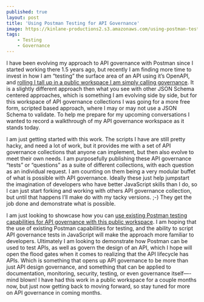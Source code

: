 ```yaml
---
published: true
layout: post
title: 'Using Postman Testing for API Governance'
image: https://kinlane-productions2.s3.amazonaws.com/using-postman-testing-for-api-governance.png
tags:
    - Testing
    - Governance
---
```

I have been evolving my approach to API governance with Postman since I started working there 1.5 years ago, but recently I am finding more time to invest in how I am “testing” the surface area of an API using it’s OpenAPI, and [rolling I tall up in a public workspace I am simply calling governance](https://www.postman.com/api-evangelist/workspace/governance/overview). It is a slightly different approach then what you see with other JSON Schema centered approaches, which is something I am evolving side by side, but for this workspace of API governance collections I was going for a more free form, scripted based approach, where I may or may not use a JSON Schema to validate. To help me prepare for my upcoming conversations I wanted to record a walkthrough of my API governance workspace as it stands today.

I am just getting started with this work. The scripts I have are still pretty hacky, and need a lot of work, but it provides me with a set of API governance collections that anyone can implement, but then also evolve to meet their own needs. I am purposefully publishing these API governance “tests” or “questions” as a suite of different collections, with each question as an individual request. I am counting on them being a very modular buffet of what is possible with API governance. Ideally these just help jumpstart the imagination of developers who have better JavaScript skills than I do, so I can just start forking and working with others API governance collection, but until that happens I’ll make do with my tacky versions. ;-) They get the job done and demonstrate what is possible.

I am just looking to showcase how you can [use existing Postman testing capabilities for API governance with this public workspace](https://www.postman.com/api-evangelist/workspace/governance/overview). I am hoping that the use of existing Postman capabilities for testing, and the ability to script API governance tests in JavaScript will make the approach more familiar to developers. Ultimately I am looking to demonstrate how Postman can be used to test APIs, as well as govern the design of an API, which I hope will open the flood gates when it comes to realizing that the API lifecycle has APIs. Which is something that opens up API governance to be more than just API design governance, and something that can be applied to documentation, monitoring, security, testing, or even governance itself—-mind blown! I have had this work in a public workspace for a couple months now, but just now getting back to moving forward, so stay tuned for more on API governance in coming months.